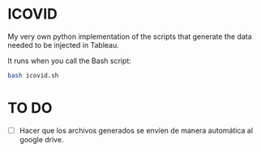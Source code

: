 # ICOVID

My very own python implementation of the scripts that generate the data needed to be injected in Tableau.

It runs when you call the Bash script:

```bash
bash icovid.sh
```

# TO DO

+ [ ] Hacer que los archivos generados se envíen de manera automática al google drive.
